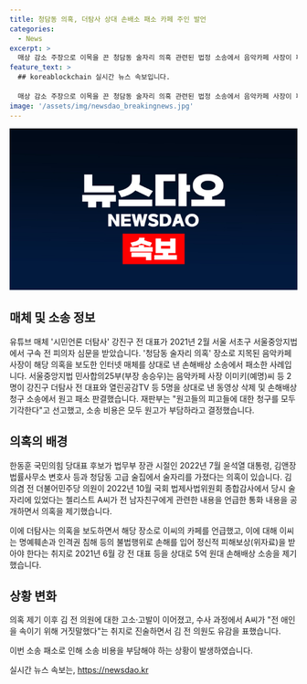 ```yaml
---
title: 청담동 의혹, 더탐사 상대 손배소 패소 카페 주인 발언
categories:
  - News
excerpt: >
  매상 감소 주장으로 이목을 끈 청담동 술자리 의혹 관련된 법정 소송에서 음악카페 사장이 패소 판결을 받았다. 시민언론 더탐사를 상대로 제기한 동영상 삭제 및 손해배상 청구 소송에서 패소한 것으로 알려졌다. 이에 대해 법정에서 자세한 이유는 밝히지 않았으며, 소송 비용 또한 원고가 부담하게 되었다. 해당 의혹은 한동훈 국민의힘 당대표 후보 등이 관련된 청담동 고급 술집에서의 의혹적인 술자리를 보도한 것으로 알려져 논란이 되고 있다.
feature_text: >
  ## koreablockchain 실시간 뉴스 속보입니다.

  매상 감소 주장으로 이목을 끈 청담동 술자리 의혹 관련된 법정 소송에서 음악카페 사장이 패소 판결을 받았다. 시민언론 더탐사를 상대로 제기한 동영상 삭제 및 손해배상 청구 소송에서 패소한 것으로 알려졌다. 이에 대해 법정에서 자세한 이유는 밝히지 않았으며, 소송 비용 또한 원고가 부담하게 되었다. 해당 의혹은 한동훈 국민의힘 당대표 후보 등이 관련된 청담동 고급 술집에서의 의혹적인 술자리를 보도한 것으로 알려져 논란이 되고 있다.
image: '/assets/img/newsdao_breakingnews.jpg'
---
```


<p><img src="/assets/img/newsdao_breakingnews.jpg" alt="koreablockchain 속보" /></p>

<h2 data-ke-size="size26">매체 및 소송 정보</h2>

<p data-ke-size="size16">유튜브 매체 '시민언론 더탐사' 강진구 전 대표가 2021년 2월 서울 서초구 서울중앙지법에서 구속 전 피의자 심문을 받았습니다. '청담동 술자리 의혹' 장소로 지목된 음악카페 사장이 해당 의혹을 보도한 인터넷 매체를 상대로 낸 손해배상 소송에서 패소한 사례입니다. 서울중앙지법 민사합의25부(부장 송승우)는 음악카페 사장 이미키(예명)씨 등 2명이 강진구 더탐사 전 대표와 열린공감TV 등 5명을 상대로 낸 동영상 삭제 및 손해배상 청구 소송에서 원고 패소 판결했습니다. 재판부는 "원고들의 피고들에 대한 청구를 모두 기각한다"고 선고했고, 소송 비용은 모두 원고가 부담하라고 결정했습니다.</p>

<h2 data-ke-size="size26">의혹의 배경</h2>

<p data-ke-size="size16">한동훈 국민의힘 당대표 후보가 법무부 장관 시절인 2022년 7월 윤석열 대통령, 김앤장 법률사무소 변호사 등과 청담동 고급 술집에서 술자리를 가졌다는 의혹이 있습니다. 김의겸 전 더불어민주당 의원이 2022년 10월 국회 법제사법위원회 종합감사에서 당시 술자리에 있었다는 첼리스트 A씨가 전 남자친구에게 관련한 내용을 언급한 통화 내용을 공개하면서 의혹을 제기했습니다.</p>

<p data-ke-size="size16">이에 더탐사는 의혹을 보도하면서 해당 장소로 이씨의 카페를 언급했고, 이에 대해 이씨는 명예훼손과 인격권 침해 등의 불법행위로 손해를 입어 정신적 피해보상(위자료)을 받아야 한다는 취지로 2021년 6월 강 전 대표 등을 상대로 5억 원대 손해배상 소송을 제기했습니다.</p>

<h2 data-ke-size="size26">상황 변화</h2>

<p data-ke-size="size16">의혹 제기 이후 김 전 의원에 대한 고소·고발이 이어졌고, 수사 과정에서 A씨가 "전 애인을 속이기 위해 거짓말했다"는 취지로 진술하면서 김 전 의원도 유감을 표했습니다.</p>

<p data-ke-size="size16">이번 소송 패소로 인해 소송 비용을 부담해야 하는 상황이 발생하였습니다.</p>
실시간 뉴스 속보는, <a href="https://newsdao.kr" rel="dofollow">https://newsdao.kr</a>


